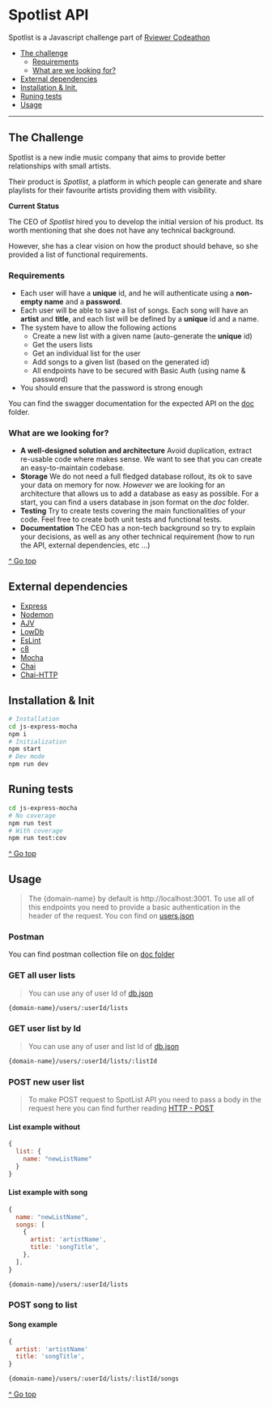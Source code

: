 # Spotlist API

Spotlist is a Javascript challenge part of [Rviewer Codeathon](https://go.rviewer.io/codeathon/)

 - [The challenge](#the-challenge)
   - [Requirements](#requirements)
   - [What are we looking for?](#what-are-we-looking-for)
 - [External dependencies](#external-dependencies)
 - [Installation & Init.](#installation)
 - [Runing tests](#runing-tests)
 - [Usage](#usage)
---
## The Challenge

Spotlist is a new indie music company that aims to provide better relationships with small artists.

Their product is _Spotlist_, a platform in which people can generate and share playlists for their favourite artists providing them with visibility.

**Current Status**

The CEO of _Spotlist_ hired you to develop the initial version of his product. Its worth mentioning that she does not have any technical background.

However, she has a clear vision on how the product should behave, so she provided a list of functional requirements.

### Requirements
* Each user will have a **unique** id, and he will authenticate using a **non-empty name** and a **password**.
* Each user will be able to save a list of songs. Each song will have an **artist** and **title**, and each list will be defined by a **unique** id and a name.
* The system have to allow the following actions
    * Create a new list with a given name (auto-generate the **unique** id)
    * Get the users lists
    * Get an individual list for the user
    * Add songs to a given list (based on the generated id)
    * All endpoints have to be secured with Basic Auth (using name & password) 
* You should ensure that the password is strong enough

You can find the swagger documentation for the expected API on the [doc](./doc/swagger.yaml) folder.
### What are we looking for?

* **A well-designed solution and architecture** Avoid duplication, extract re-usable code
where makes sense. We want to see that you can create an easy-to-maintain codebase.
* **Storage** We do not need a full fledged database rollout, its ok to save your data on memory for now. _However_ we are looking for an architecture that allows us to add a database as easy as possible. For a start, you can find a users database in json format on the _doc_ folder.
* **Testing** Try to create tests covering the main functionalities of your code. Feel free to create both unit tests and functional tests.
* **Documentation** The CEO has a non-tech background so try to explain your decisions, 
as well as any other technical requirement (how to run the API, external dependencies, etc ...)

[^ Go top](#spotlist-api)

## External dependencies
 - [Express](https://expressjs.com/)
 - [Nodemon](https://nodemon.io/)
 - [AJV](https://ajv.js.org/)
 - [LowDb](https://github.com/typicode/lowdb)
 - [EsLint](https://eslint.org/)
 - [c8](https://github.com/bcoe/c8)
 - [Mocha](https://mochajs.org/)
 - [Chai](https://www.chaijs.com/)
 - [Chai-HTTP](https://www.chaijs.com/plugins/chai-http/)
## Installation & Init
~~~bash
# Installation
cd js-express-mocha
npm i
# Initialization
npm start
# Dev mode
npm run dev
~~~
## Runing tests
~~~bash
cd js-express-mocha
# No coverage
npm run test
# With coverage
npm run test:cov
~~~
[^ Go top](#spotlist-api)
## Usage

> The {domain-name} by default is http://localhost:3001. To use all of this endpoints you need to provide a basic authentication in the header of the request. You con find on  [users.json](data/users.json)

### Postman
You can find postman collection file on [doc folder](./doc/spotlist.postman_collection.json)

### GET all user lists
> You can use any of user Id of [db.json](../rviewer-spotlist-api/js-express-mocha/database/db.json)
```bash
{domain-name}/users/:userId/lists
```

### GET user list by Id
> You can use any of user and list Id of [db.json](../rviewer-spotlist-api/js-express-mocha/database/db.json)
```bash
{domain-name}/users/:userId/lists/:listId
```

### POST new user list
> To make POST request to SpotList API you need to pass a body in the request here you can find further reading [HTTP - POST](https://developer.mozilla.org/en-US/docs/Web/HTTP/Methods/POST)
#### List example without
```javascript
{
  list: {
    name: "newListName"
  }
}
```
#### List example with song
```javascript
{
  name: "newListName",
  songs: [
    {
      artist: 'artistName',
      title: 'songTitle',
    },
  ],
}
```
``` bash
{domain-name}/users/:userId/lists
```
### POST song to list

#### Song example
```javascript
{
  artist: 'artistName'
  title: 'songTitle',
}
```

```bash
{domain-name}/users/:userId/lists/:listId/songs
```

[^ Go top](#spotlist-api)